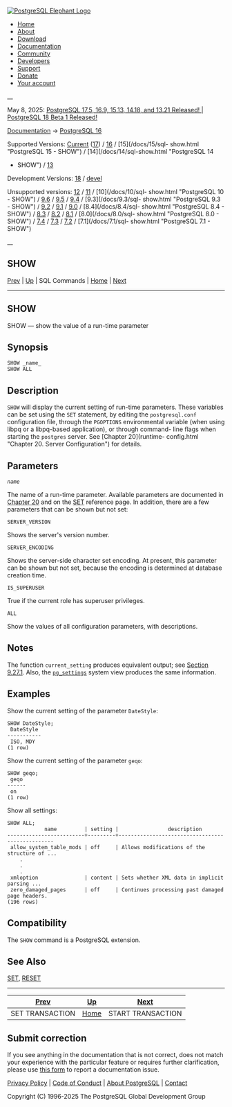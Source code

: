 [ ![PostgreSQL Elephant Logo](/media/img/about/press/elephant.png) ](/)

  * [Home](/ "Home")
  * [About](/about/ "About")
  * [Download](/download/ "Download")
  * [Documentation](/docs/ "Documentation")
  * [Community](/community/ "Community")
  * [Developers](/developer/ "Developers")
  * [Support](/support/ "Support")
  * [Donate](/about/donate/ "Donate")
  * [Your account](/account/ "Your account")

__

May 8, 2025: [ PostgreSQL 17.5, 16.9, 15.13, 14.18, and 13.21 Released! ](/about/news/postgresql-175-169-1513-1418-and-1321-released-3072/) | [ PostgreSQL 18 Beta 1 Released! ](/about/news/postgresql-18-beta-1-released-3070/)

[Documentation](/docs/ "Documentation") -> [PostgreSQL
16](/docs/16/index.html)

Supported Versions: [Current](/docs/current/sql-show.html "PostgreSQL 17 -
SHOW") ([17](/docs/17/sql-show.html "PostgreSQL 17 - SHOW")) /
[16](/docs/16/sql-show.html "PostgreSQL 16 - SHOW") / [15](/docs/15/sql-
show.html "PostgreSQL 15 - SHOW") / [14](/docs/14/sql-show.html "PostgreSQL 14
- SHOW") / [13](/docs/13/sql-show.html "PostgreSQL 13 - SHOW")

Development Versions: [18](/docs/18/sql-show.html "PostgreSQL 18 - SHOW") /
[devel](/docs/devel/sql-show.html "PostgreSQL devel - SHOW")

Unsupported versions: [12](/docs/12/sql-show.html "PostgreSQL 12 - SHOW") /
[11](/docs/11/sql-show.html "PostgreSQL 11 - SHOW") / [10](/docs/10/sql-
show.html "PostgreSQL 10 - SHOW") / [9.6](/docs/9.6/sql-show.html "PostgreSQL
9.6 - SHOW") / [9.5](/docs/9.5/sql-show.html "PostgreSQL 9.5 - SHOW") /
[9.4](/docs/9.4/sql-show.html "PostgreSQL 9.4 - SHOW") / [9.3](/docs/9.3/sql-
show.html "PostgreSQL 9.3 - SHOW") / [9.2](/docs/9.2/sql-show.html "PostgreSQL
9.2 - SHOW") / [9.1](/docs/9.1/sql-show.html "PostgreSQL 9.1 - SHOW") /
[9.0](/docs/9.0/sql-show.html "PostgreSQL 9.0 - SHOW") / [8.4](/docs/8.4/sql-
show.html "PostgreSQL 8.4 - SHOW") / [8.3](/docs/8.3/sql-show.html "PostgreSQL
8.3 - SHOW") / [8.2](/docs/8.2/sql-show.html "PostgreSQL 8.2 - SHOW") /
[8.1](/docs/8.1/sql-show.html "PostgreSQL 8.1 - SHOW") / [8.0](/docs/8.0/sql-
show.html "PostgreSQL 8.0 - SHOW") / [7.4](/docs/7.4/sql-show.html "PostgreSQL
7.4 - SHOW") / [7.3](/docs/7.3/sql-show.html "PostgreSQL 7.3 - SHOW") /
[7.2](/docs/7.2/sql-show.html "PostgreSQL 7.2 - SHOW") / [7.1](/docs/7.1/sql-
show.html "PostgreSQL 7.1 - SHOW")

__

SHOW  
---  
[Prev](sql-set-transaction.html "SET TRANSACTION")  | [Up](sql-commands.html "SQL Commands") | SQL Commands | [Home](index.html "PostgreSQL 16.9 Documentation") |  [Next](sql-start-transaction.html "START TRANSACTION")  
  
* * *

## SHOW

SHOW — show the value of a run-time parameter

## Synopsis

    
    
    SHOW _name_
    SHOW ALL
    

## Description

`SHOW` will display the current setting of run-time parameters. These
variables can be set using the `SET` statement, by editing the
`postgresql.conf` configuration file, through the `PGOPTIONS` environmental
variable (when using libpq or a libpq-based application), or through command-
line flags when starting the `postgres` server. See [Chapter 20](runtime-
config.html "Chapter 20. Server Configuration") for details.

## Parameters

_`name`_

    

The name of a run-time parameter. Available parameters are documented in
[Chapter 20](runtime-config.html "Chapter 20. Server Configuration") and on
the [SET](sql-set.html "SET") reference page. In addition, there are a few
parameters that can be shown but not set:

`SERVER_VERSION`

    

Shows the server's version number.

`SERVER_ENCODING`

    

Shows the server-side character set encoding. At present, this parameter can
be shown but not set, because the encoding is determined at database creation
time.

`IS_SUPERUSER`

    

True if the current role has superuser privileges.

`ALL`

    

Show the values of all configuration parameters, with descriptions.

## Notes

The function `current_setting` produces equivalent output; see [Section
9.27.1](functions-admin.html#FUNCTIONS-ADMIN-SET "9.27.1. Configuration
Settings Functions"). Also, the [`pg_settings`](view-pg-settings.html
"54.24. pg_settings") system view produces the same information.

## Examples

Show the current setting of the parameter `DateStyle`:

    
    
    SHOW DateStyle;
     DateStyle
    -----------
     ISO, MDY
    (1 row)
    

Show the current setting of the parameter `geqo`:

    
    
    SHOW geqo;
     geqo
    ------
     on
    (1 row)
    

Show all settings:

    
    
    SHOW ALL;
                name         | setting |                description
    -------------------------+---------+-------------------------------------------------
     allow_system_table_mods | off     | Allows modifications of the structure of ...
        .
        .
        .
     xmloption               | content | Sets whether XML data in implicit parsing ...
     zero_damaged_pages      | off     | Continues processing past damaged page headers.
    (196 rows)
    

## Compatibility

The `SHOW` command is a PostgreSQL extension.

## See Also

[SET](sql-set.html "SET"), [RESET](sql-reset.html "RESET")

* * *

[Prev](sql-set-transaction.html "SET TRANSACTION")  | [Up](sql-commands.html "SQL Commands") |  [Next](sql-start-transaction.html "START TRANSACTION")  
---|---|---  
SET TRANSACTION  | [Home](index.html "PostgreSQL 16.9 Documentation") |  START TRANSACTION  
  
## Submit correction

If you see anything in the documentation that is not correct, does not match
your experience with the particular feature or requires further clarification,
please use [this form](/account/comments/new/16/sql-show.html/) to report a
documentation issue.

[Privacy Policy](/about/privacypolicy) | [Code of Conduct](/about/policies/coc/) | [About PostgreSQL](/about/) | [Contact](/about/contact/)  

Copyright (C) 1996-2025 The PostgreSQL Global Development Group

